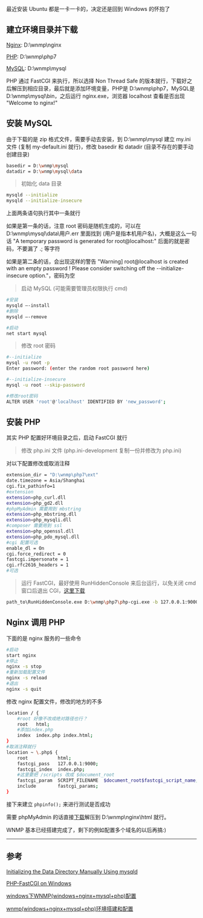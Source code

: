 <!-- title:Windows 搭建 WNMP 环境 -->
<!-- keywords:WNMP -->

最近安装 Ubuntu 都是一卡一卡的，决定还是回到 Windows 的怀抱了

## 建立环境目录并下载

[Nginx](http://nginx.org/en/download.html): D:\wnmp\nginx

[PHP](http://windows.php.net/download/): D:\wnmp\php7

[MySQL](https://dev.mysql.com/downloads/mysql/): D:\wnmp\mysql

PHP 通过 FastCGI 来执行，所以选择 Non Thread Safe 的版本就行，下载好之后解压到相应目录，最后就是添加环境变量，PHP是 D:\wnmp\php7，MySQL是 D:\wnmp\mysql\bin，之后运行 nginx.exe，浏览器 localhost 查看是否出现 "Welcome to nginx!"

## 安装 MySQL

由于下载的是 zip 格式文件，需要手动去安装，到 D:\wnmp\mysql 建立 my.ini 文件 (复制 my-default.ini 就行)，修改 basedir 和 datadir (目录不存在的要手动创建目录)

```bash
basedir = D:\wnmp\mysql
datadir = D:\wnmp\mysql\data
```

> 初始化 data 目录

```bash
mysqld --initialize
mysqld --initialize-insecure
```

上面两条语句执行其中一条就行

如果是第一条的话，注意 root 密码是随机生成的，可以在 D:\wnmp\mysql\data\用户.err 里面找到 (用户是指本机用户名)，大概是这么一句话 "A temporary password is generated for root@localhost:" 后面的就是密码，不要漏了 .; 等字符

如果是第二条的话，会出现这样的警告 "Warning] root@localhost is created with an empty password ! Please
consider switching off the --initialize-insecure option."，密码为空

> 启动 MySQL (可能需要管理员权限执行 cmd)

```bash
#安装
mysqld –-install
#删除
mysqld –-remove

#启动
net start mysql
```

> 修改 root 密码

```bash
#--initialize
mysql -u root -p
Enter password: (enter the random root password here)

#--initialize-insecure
mysql -u root --skip-password

#修改root密码
ALTER USER 'root'@'localhost' IDENTIFIED BY 'new_password';
```

## 安装 PHP

其实 PHP 配置好环境目录之后，启动 FastCGI 就行

> 修改 php.ini 文件 (php.ini-development 复制一份并修改为 php.ini)

对以下配置修改或取消注释

```bash
extension_dir = "D:\wnmp\php7\ext"
date.timezone = Asia/Shanghai
cgi.fix_pathinfo=1
#extension
extension=php_curl.dll
extension=php_gd2.dll
#phpMyAdmin 需要用到 mbstring
extension=php_mbstring.dll
extension=php_mysqli.dll
#composer 需要用到 ssl
extension=php_openssl.dll
extension=php_pdo_mysql.dll
#cgi 配置可选
enable_dl = On
cgi.force_redirect = 0
fastcgi.impersonate = 1
cgi.rfc2616_headers = 1
#可选
```

> 运行 FastCGI，最好使用 RunHiddenConsole 来后台运行，以免关闭 cmd 窗口后退出 CGI，[这里下载](https://www.nginx.com/resources/wiki/start/topics/examples/phpfastcgionwindows/)

```bash
path_to\RunHiddenConsole.exe D:\wnmp\php7\php-cgi.exe -b 127.0.0.1:9000 -c D:\wnmp\php7\php.ini
```

## Nginx 调用 PHP

下面的是 nginx 服务的一些命令

```bash
#启动
start nginx
#停止
nginx -s stop
#重新加载配置文件
nginx -s reload
#退出
nginx -s quit
```

修改 nginx 配置文件，修改的地方的不多

```bash
location / {
	#root 好像不改成绝对路径也行？
    root   html;
    #添加index.php
    index  index.php index.html;
}
#取消注释就行
location ~ \.php$ {
    root           html;
    fastcgi_pass   127.0.0.1:9000;
    fastcgi_index  index.php;
    #这里要把 /scripts 改成 $document_root
    fastcgi_param  SCRIPT_FILENAME  $document_root$fastcgi_script_name;
    include        fastcgi_params;
}
```

接下来建立 `phpinfo();` 来进行测试是否成功

需要 phpMyAdmin 的话直接[下载](https://www.phpmyadmin.net/downloads/)解压到 D:\wnmp\nginx\html 就行。

WNMP 基本已经搭建完成了，剩下的例如配置多个域名的以后再搞:)

---

## 参考

[Initializing the Data Directory Manually Using mysqld](https://dev.mysql.com/doc/refman/5.7/en/data-directory-initialization-mysqld.html)

[PHP-FastCGI on Windows](https://www.nginx.com/resources/wiki/start/topics/examples/phpfastcgionwindows/)

[windows下WNMP(windows+nginx+mysql+php)配置](http://blog.csdn.net/gsls200808/article/details/49661505)

[wnmp(windows+nginx+mysql+php)环境搭建和配置](http://www.cnblogs.com/Li-Cheng/p/4399149.html)
